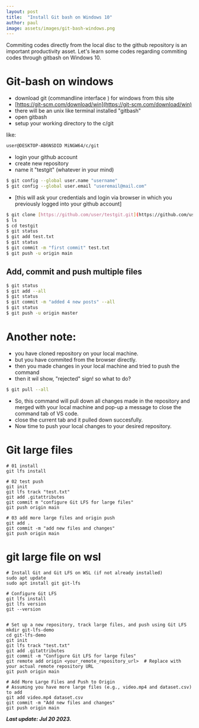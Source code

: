 ```yaml
---
layout: post
title:  "Install Git bash on Windows 10"
author: paul
image: assets/images/git-bash-windows.png
---
```


Commiting codes directly from the local disc to the github repository is an important productivity asset. Let's learn some codes regarding commiting codes through gitbash on Windows 10.

# Git-bash on windows

- download git (commandline interface ) for windows from this site
- [https://git-scm.com/download/win](https://git-scm.com/download/win)
- there will be an unix like terminal installed "gitbash"
- open gitbash
- setup your working directory to the c/git

like: 

```bash
user@DESKTOP-AB6NSDID MiNGW64/c/git
```

- login your github account
- create new repository
- name it "testgit" (whatever in your mind)

```bash
$ git config --global user.name "username"
$ git config --global user.email "useremail@mail.com"
```

- [this will ask your credentials and login via browser in which you previously logged into your github account]

```bash
$ git clone [https://github.com/user/testgit.git](https://github.com/user/testgit.git)
$ ls
$ cd testgit
$ git status
$ git add test.txt
$ git status
$ git commit -m "first commit" test.txt
$ git push -u origin main
```

## Add, commit and push multiple files

```bash
$ git status
$ git add --all
$ git status
$ git commit -m "added 4 new posts" --all
$ git status
$ git push -u origin master
```

# Another note:
- you have cloned repository on your local machine.
- but you have commited from the browser directly.
- then you made changes in your local machine and tried to push the command
- then it wil show, "rejected" sign! so what to do?

```bash
$ git pull --all
```
- So, this command will pull down all changes made in the repository and merged with your local machine and pop-up a message to close the command tab of VS code.
- close the current tab and it pulled down succesfully.
- Now time to push your local changes to your desired repository.

# Git large files

```
# 01 install
git lfs install

# 02 test push
git init
git lfs track "test.txt"
git add .gitattributes
git commit m "configure Git LFS for large files"
git push origin main

# 03 add more large files and origin push
git add .
git commit -m "add new files and changes"
git push origin main

```


# git large file on wsl

```
# Install Git and Git LFS on WSL (if not already installed)
sudo apt update
sudo apt install git git-lfs

# Configure Git LFS
git lfs install
git lfs version
git --version


# Set up a new repository, track large files, and push using Git LFS
mkdir git-lfs-demo
cd git-lfs-demo
git init
git lfs track "test.txt"
git add .gitattributes
git commit -m "Configure Git LFS for large files"
git remote add origin <your_remote_repository_url>  # Replace with your actual remote repository URL
git push origin main

# Add More Large Files and Push to Origin
# Assuming you have more large files (e.g., video.mp4 and dataset.csv) to add
git add video.mp4 dataset.csv
git commit -m "Add new files and changes"
git push origin main

```

***Last update: Jul 20 2023.***